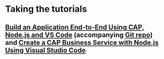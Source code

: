 # Taking the **tutorials**

## [Build an Application End-to-End Using CAP, Node.js and VS Code](https://developers.sap.com/mission.btp-application-cap-e2e.html) (accompanying [Git repo](https://github.com/SAP-samples/cloud-cap-risk-management)) and [Create a CAP Business Service with Node.js Using Visual Studio Code](https://developers.sap.com/tutorials/cp-apm-nodejs-create-service.html)
